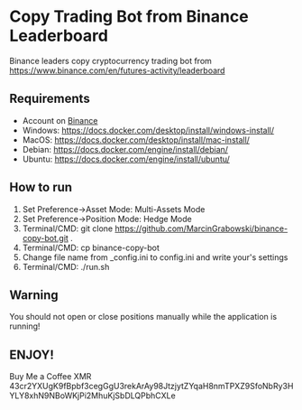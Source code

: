 # Copy Trading Bot from Binance Leaderboard

Binance leaders copy cryptocurrency trading bot from https://www.binance.com/en/futures-activity/leaderboard

## Requirements
+ Account on [Binance](https://accounts.binance.com/pl/register?ref=231319281)
+ Windows: https://docs.docker.com/desktop/install/windows-install/
+ MacOS: https://docs.docker.com/desktop/install/mac-install/
+ Debian: https://docs.docker.com/engine/install/debian/
+ Ubuntu: https://docs.docker.com/engine/install/ubuntu/

## How to run
1. Set Preference->Asset Mode: Multi-Assets Mode
2. Set Preference->Position Mode: Hedge Mode
3. Terminal/CMD: git clone https://github.com/MarcinGrabowski/binance-copy-bot.git .
4. Terminal/CMD: cp binance-copy-bot
5. Change file name from _config.ini to config.ini and write your's settings
6. Terminal/CMD: ./run.sh

## Warning
You should not open or close positions manually while the application is running!

## ENJOY! 
Buy Me a Coffee XMR 43cr2YXUgK9fBpbf3cegGgU3rekArAy98JtzjytZYqaH8nmTPXZ9SfoNbRy3HYLY8xhN9NBoWKjPi2MhuKjSbDLQPbhCXLe
